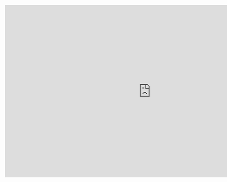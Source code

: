 <br>
<br>

<iframe src="https://docs.google.com/presentation/d/1VJyunIr9Q1-RmJKxW5HHmRbWGXiJX0T4hXYUaxkSEec/edit#slide=id.g2ef571162d_0_112" frameborder="0" width="960" height="569" allowfullscreen="true" mozallowfullscreen="true" webkitallowfullscreen="true" style="display: block;margin: auto;"></iframe>
